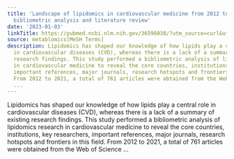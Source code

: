 ```yaml
---
title: 'Landscape of lipidomics in cardiovascular medicine from 2012 to 2021: A systematic
  bibliometric analysis and literature review'
date: '2023-01-03'
linkTitle: https://pubmed.ncbi.nlm.nih.gov/36596038/?utm_source=curl&utm_medium=rss&utm_campaign=pubmed-2&utm_content=1Zkrxt7ktlCbHBXEV3v65xxSnkSWNsJ1A6Fq3gBniKhGfIUslK&fc=20210907212339&ff=20230105200741&v=2.17.9.post6+86293ac
source: metablomics[MeSH Terms]
description: Lipidomics has shaped our knowledge of how lipids play a central role
  in cardiovascular diseases (CVD), whereas there is a lack of a summary of existing
  research findings. This study performed a bibliometric analysis of lipidomics research
  in cardiovascular medicine to reveal the core countries, institutions, key researchers,
  important references, major journals, research hotspots and frontiers in this field.
  From 2012 to 2021, a total of 761 articles were obtained from the Web of Science
  ...
---
```

Lipidomics has shaped our knowledge of how lipids play a central role in cardiovascular diseases (CVD), whereas there is a lack of a summary of existing research findings. This study performed a bibliometric analysis of lipidomics research in cardiovascular medicine to reveal the core countries, institutions, key researchers, important references, major journals, research hotspots and frontiers in this field. From 2012 to 2021, a total of 761 articles were obtained from the Web of Science ...